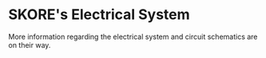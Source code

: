 # SKORE's Electrical System

More information regarding the electrical system and circuit schematics are on their way.
